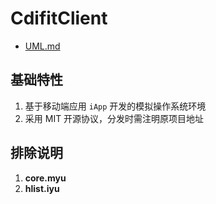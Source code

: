 # CdifitClient

- [UML.md](UML.md)

## 基础特性
1. 基于移动端应用 `iApp` 开发的模拟操作系统环境
2. 采用 MIT 开源协议，分发时需注明原项目地址

## 排除说明
1. **core.myu**
2. **hlist.iyu**